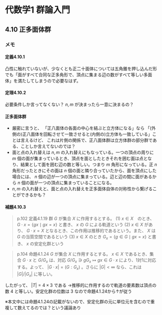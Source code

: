 # 代数学1 群論入門

## 4.10 正多面体群

### メモ

#### 定義4.10.1

凸性に触れていないが、少なくとも正二十面体については五角錐を押し込んだ形でも「面がすべて合同な正多角形で、頂点に集まる辺の数がすべて等しい多面体」を満たしてしまうので必要なはず。

#### 定理4.10.2

必要条件しか言ってなくない？
$n,m$ が決まったら一意に決まるの？

#### 正多面体群

* 厳密に言うと、
「正八面体の各面の中心を結ぶと立方体になる」なら
「(外側の)正八面体を回転させて一致させると(内側の)立方体も一致している」ことは言えるけど、
これは片側の関係で、正八面体群は立方体群の部分群である、ことしか言えてないのでは？
* 面と点の入れ替えは $n,m$ の入れ替えにもなっている。一つの頂点の周りに $m$ 個の面が集まっているとき、頂点を面としたときそれを囲む面は点となり、結果として面を囲む辺の数と等しい。つまり $m$ 角形になっている。正 $n$ 角形だったときにその面は $n$ 個の面と隣り合っていたから、面を頂点にした場合には、 $n$ 個の辺が一つの頂点に集まっている。辺と辺の間に面があるから $n$ 個の面が一つの頂点に集まっていることになる。
* $n,m$ の入れ替えと、面と点の入れ替えを正多面体自体の対称性から繋げることができるかも？

#### 補題4.10.3

>p.102 定義4.1.19 群 $G$ が集合 $X$ に作用するとする。
(1) $x\in X$　のとき、 $G\cdot x=\lbrace gx\mid gx=x\rbrace$ と書き、 $x$ の $G$ による軌道という
(2) $x\in X$ があり、 $G\cdot x=X$ となるとき、この作用は推移的であるという。また、 $X$ は $G$ の当質空間であるという
(3) $x\in X$ のとき $G_x=\lbrace g\in G\mid gx=x\rbrace$ と書き、 $x$ の安定化群という

>p.104 命題4.1.24 $G$ が集合 $X$ に作用するとする。 $x\in X$ であるとき、集合 $G\cdot x$ と $G/G_x$ は、対応 $G/G_x \ni gG_x\mapsto gx\in G\cdot x$ により、1対1に対応する。よって、 $|G\cdot x|=(G:G_x)$ 。さらに $|G|<\infty$ なら、これは $|G|/|G_x|$ に等しい。 

したがって、 $|T|=4\times 3$ である
→推移的に作用するので軌道の要素数は頂点の数 $4$ と等しい。安定化群の位数は $3$ なので命題4.1.24から↑が従う

※本文中には命題4.1.24の記載がないので、安定化群の元に単位元を含むので重複して数えてるのでは？という議論あり